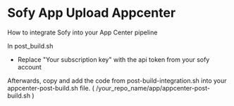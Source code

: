 # Sofy App Upload Appcenter

How to integrate Sofy into your App Center pipeline

In post_build.sh 
- Replace "Your subscription key" with the api token from your sofy account

Afterwards, copy and add the code from post-build-integration.sh into your appcenter-post-build.sh file. ( /your_repo_name/app/appcenter-post-build.sh )
